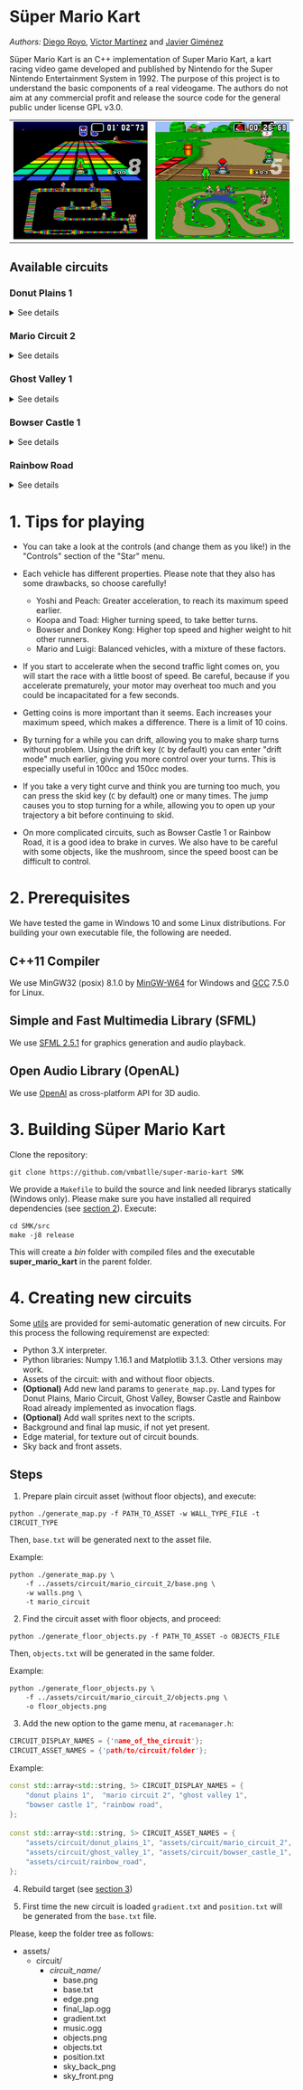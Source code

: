 # Süper Mario Kart

*Authors:* [Diego Royo](https://github.com/diegoroyo), 
[Víctor Martínez](https://github.com/vmbatlle) and 
[Javier Giménez](https://github.com/JaviBite)

Süper Mario Kart is an C++ implementation of Super Mario Kart, a kart racing 
video game developed and published by Nintendo for the Super Nintendo 
Entertainment System in 1992. The purpose of this project is to understand the 
basic components of a real videogame. The authors do not aim at any commercial
profit and release the source code for the general public under license GPL v3.0.

<table align="center">
  <tr>
    <td>
      <img src="./examples/rainbow_road.png" alt="Yoshi racing in Rainbow Road" width="343"/>
    </td>
    <td>
      <img src="./examples/donut_plains.png" alt="Mario racing in Donut Plains" width="343"/>
    </td>
  </tr>
</table>

## Available circuits

### Donut Plains 1
<details>
  <summary>See details</summary>
  
  ![Donut Plains 1](./examples/specs_donut_plains_1.png)
  
</details>

### Mario Circuit 2
<details>
  <summary>See details</summary>
  
  ![Mario Circuit 2](./examples/specs_mario_circuit_2.png)
  
</details>

### Ghost Valley 1
<details>
  <summary>See details</summary>
  
  ![Ghost Valley 1](./examples/specs_ghost_valley_1.png)
  
</details>

### Bowser Castle 1
<details>
  <summary>See details</summary>
  
  ![Bowser Castle 1](./examples/specs_bowser_castle_1.png)
  
</details>

### Rainbow Road
<details>
  <summary>See details</summary>
  
  ![Rainbow Road](./examples/specs_rainbow_road.png)
  
</details>

# 1. Tips for playing

- You can take a look at the controls (and change them as you like!) in the 
  "Controls" section of the "Star" menu.

- Each vehicle has different properties. Please note that they also has some 
  drawbacks, so choose carefully!

    * Yoshi and Peach: Greater acceleration, to reach its maximum speed earlier.
    * Koopa and Toad: Higher turning speed, to take better turns.
    * Bowser and Donkey Kong: Higher top speed and higher weight to hit other runners.
    * Mario and Luigi: Balanced vehicles, with a mixture of these factors.

- If you start to accelerate when the second traffic light comes on, you will 
  start the race with a little boost of speed. Be careful, because if you 
  accelerate prematurely, your motor may overheat too much and you could be 
  incapacitated for a few seconds.
  
- Getting coins is more important than it seems. Each increases your maximum 
  speed, which makes a difference. There is a limit of 10 coins.

- By turning for a while you can drift, allowing you to make sharp turns without
  problem. Using the drift key (`C` by default) you can enter "drift mode" much 
  earlier, giving you more control over your turns. This is especially useful in
  100cc and 150cc modes.

- If you take a very tight curve and think you are turning too much, you can 
  press the skid key (`C` by default) one or many times. The jump causes you to 
  stop turning for a while, allowing you to open up your trajectory a bit 
  before continuing to skid.

- On more complicated circuits, such as Bowser Castle 1 or Rainbow Road, it is a
  good idea to brake in curves. We also have to be careful with some objects,
  like the mushroom, since the speed boost can be difficult to control.

# 2. Prerequisites

We have tested the game in Windows 10 and some Linux distributions. For 
building your own executable file, the following are needed.

## C++11 Compiler

We use MinGW32 (posix) 8.1.0 by [MinGW-W64](http://mingw-w64.org/) for Windows 
and [GCC](https://gcc.gnu.org/) 7.5.0 for Linux.

## Simple and Fast Multimedia Library (SFML)

We use [SFML 2.5.1](https://www.sfml-dev.org/download/sfml/2.5.1/) for graphics
generation and audio playback.

## Open Audio Library (OpenAL)

We use [OpenAl](https://www.openal.org/) as cross-platform API for 3D audio.

# 3. Building Süper Mario Kart

Clone the repository:

```
git clone https://github.com/vmbatlle/super-mario-kart SMK
```

We provide a `Makefile` to build the source and link needed librarys statically
(Windows only). Please make sure you have installed all required dependencies 
(see [section 2](#2-prerequisites)). Execute:

```
cd SMK/src
make -j8 release
```

This will create a *bin* folder with compiled files and the executable 
**super_mario_kart** in the parent folder.

# 4. Creating new circuits

Some [utils](./utils) are provided for semi-automatic generation of new circuits.
For this process the following requiremenst are expected:

- Python 3.X interpreter.
- Python libraries: Numpy 1.16.1 and Matplotlib 3.1.3. Other versions may work.
- Assets of the circuit: with and without floor objects.
- **(Optional)** Add new land params to `generate_map.py`. Land types for Donut 
  Plains, Mario Circuit, Ghost Valley, Bowser Castle and Rainbow Road already
  implemented as invocation flags.
- **(Optional)** Add wall sprites next to the scripts.
- Background and final lap music, if not yet present.
- Edge material, for texture out of circuit bounds.
- Sky back and front assets.

## Steps

1. Prepare plain circuit asset (without floor objects), and execute:

```
python ./generate_map.py -f PATH_TO_ASSET -w WALL_TYPE_FILE -t CIRCUIT_TYPE
```

Then, `base.txt` will be generated next to the asset file.

Example:

```
python ./generate_map.py \
    -f ../assets/circuit/mario_circuit_2/base.png \
    -w walls.png \
    -t mario_circuit
```

2. Find the circuit asset with floor objects, and proceed:

```
python ./generate_floor_objects.py -f PATH_TO_ASSET -o OBJECTS_FILE
```

Then, `objects.txt` will be generated in the same folder.

Example:

```
python ./generate_floor_objects.py \
    -f ../assets/circuit/mario_circuit_2/objects.png \
    -o floor_objects.png
```

3. Add the new option to the game menu, at `racemanager.h`:

```c++
CIRCUIT_DISPLAY_NAMES = {'name_of_the_circuit'};
CIRCUIT_ASSET_NAMES = {'path/to/circuit/folder'};
```

Example:

```c++
const std::array<std::string, 5> CIRCUIT_DISPLAY_NAMES = {
    "donut plains 1",  "mario circuit 2", "ghost valley 1",
    "bowser castle 1", "rainbow road",
};

const std::array<std::string, 5> CIRCUIT_ASSET_NAMES = {
    "assets/circuit/donut_plains_1", "assets/circuit/mario_circuit_2",
    "assets/circuit/ghost_valley_1", "assets/circuit/bowser_castle_1",
    "assets/circuit/rainbow_road",
};
```

4. Rebuild target (see [section 3](#3-building-süper-mario-kart))

5. First time the new circuit is loaded `gradient.txt` and `position.txt` will
   be generated from the `base.txt` file.

Please, keep the folder tree as follows:

* assets/
    * circuit/
        * *circuit_name/*
            * base.png
            * base.txt
            * edge.png
            * final_lap.ogg
            * gradient.txt
            * music.ogg
            * objects.png
            * objects.txt
            * position.txt
            * sky_back_png
            * sky_front.png
